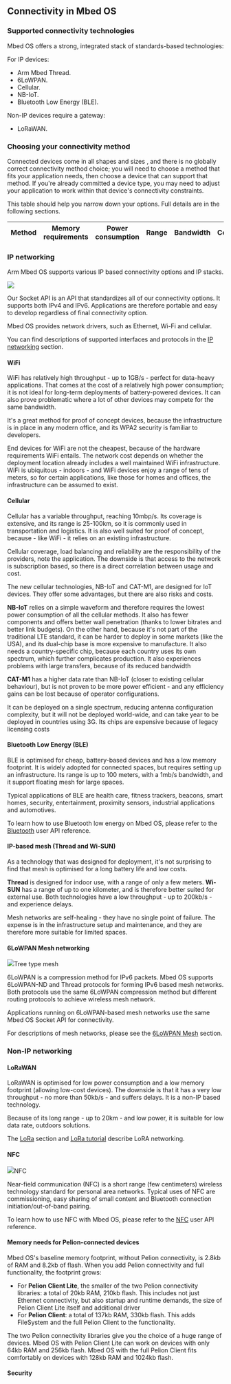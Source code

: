 ## Connectivity in Mbed OS

### Supported connectivity technologies

Mbed OS offers a strong, integrated stack of standards-based technologies:

For IP devices:

* Arm Mbed Thread.
* 6LoWPAN.
* Cellular.
* NB-IoT.
* Bluetooth Low Energy (BLE).

Non-IP devices require a gateway:

* LoRaWAN.

<!--Edge?-->

### Choosing your connectivity method

Connected devices come in all shapes and sizes <!--Amanda, help me!-->, and there is no globally correct connectivity method choice; you will need to choose a method that fits your application needs, then choose a device that can support that method. If you're already committed a device type, you may need to adjust your application to work within that device's connectivity constraints.

<!--Needs a bit more info to be useful-->

This table should help you narrow down your options. Full details are in the following sections.

| Method | Memory requirements | Power consumption | Range | Bandwidth | Costs | Existing infrastructure | Indoors/outdoors |
| --- | --- | --- | --- | --- | --- | --- | --- |


### IP networking

Arm Mbed OS supports various IP based connectivity options and IP stacks.

<span class="images">![](https://s3-us-west-2.amazonaws.com/mbed-os-docs-images/ip-networking-simple.png)</span>

Our Socket API is an API that standardizes all of our connectivity options. It supports both IPv4 and IPv6. Applications are therefore portable and easy to develop regardless of final connectivity option.

Mbed OS provides network drivers, such as Ethernet, Wi-Fi and cellular.

You can find descriptions of supported interfaces and protocols in the [IP networking](ip-networking.html) section.

#### WiFi

WiFi has relatively high throughput - up to 1GB/s - perfect for data-heavy applications. That comes at the cost of a relatively high power consumption; it is not ideal for long-term deployments of battery-powered devices. It can also prove problematic where a lot of other devices may compete for the same bandwidth.

It's a great method for proof of concept devices, because the infrastructure is in place in any modern office, and its WPA2 security is familiar to developers.

End devices for WiFi are not the cheapest, because of the hardware requirements WiFi entails. The network cost depends on whether the deployment location already includes a well maintained WiFi infrastructure. WiFi is ubiquitous - indoors - and WiFi devices enjoy a range of tens of meters, so for certain applications, like those for homes and offices, the infrastructure can be assumed to exist.

#### Cellular

<!--Do I want to force all the methods into a single narrative structure for easier comparison, or is that covered by the table and I can be a bit more freeform in the text?-->

Cellular has a variable throughput, reaching 10mbp/s. Its coverage is extensive, and its range is 25-100km, so it is commonly used in transportation and logistics. It is also well suited for proof of concept, because - like WiFi - it relies on an existing infrastructure.

Cellular coverage, load balancing and reliability are the responsibility of the providers, note the application. The downside is that access to the network is subscription based, so there is a direct correlation between usage and cost.

<!--Pasi, you say the variable throughput is great for applications that have changing needs. Does this mean that other protocols force a higher throughput, and that the device pays a price for that?-->

The new cellular technologies, NB-IoT and CAT-M1, are designed for IoT devices. They offer some advantages, but there are also risks and costs.

**NB-IoT** relies on a simple waveform and therefore requires the lowest power consumption of all the cellular methods. It also has fewer components and offers better wall penetration (thanks to lower bitrates and better link budgets)<!--I have no idea what I just wrote. Pasi, can I have more info, please?-->. On the other hand, because it's not part of the traditional LTE standard, it can be harder to deploy in some markets (like the USA), and its dual-chip base is more expensive to manufacture. It also needs a country-specific chip, because each country uses its own spectrum, which further complicates production. It also experiences problems with large transfers, because of its reduced bandwidth <!--how much?-->

**CAT-M1** has a higher data rate than NB-IoT (closer to existing cellular behaviour), but is not proven to be more power efficient - and any efficiency gains can be lost because of operator configurations.

It can be deployed on a single spectrum, reducing antenna configuration complexity, but it will not be deployed world-wide, and can take year to be deployed in countries using 3G. Its chips are expensive because of legacy licensing costs <!--more expensive than the dual chips of NB-IoT?-->

#### Bluetooth Low Energy (BLE)

BLE is optimised for cheap, battery-based devices and has a low memory footprint. It is widely adopted for connected spaces, but requires setting up an infrastructure. Its range is up to 100 meters, with a 1mb/s bandwidth, and it support floating mesh for large spaces.

Typical applications of BLE are health care, fitness trackers, beacons, smart homes, security, entertainment, proximity sensors, industrial applications and automotives.

To learn how to use Bluetooth low energy on Mbed OS, please refer to the [Bluetooth](/docs/development/apis/ble.html) user API reference.

####  IP-based mesh (Thread and Wi-SUN)

As a technology that was designed for deployment, it's not surprising to find that mesh is optimised for a long battery life and low costs.

**Thread** is designed for indoor use, with a range of only a few meters. **Wi-SUN** has a range of up to one kilometer, and is therefore better suited for external use. Both technologies have a low throughput - up to 200kb/s - and experience delays.

Mesh networks are self-healing - they have no single point of failure. The expense is in the infrastructure setup and maintenance, and they are therefore more suitable for limited spaces.

<!--"Additionally ARM mbed OS Thread stack is tested against pre-defined stability, reliability and performance test sets to ensure high quality production ready delivery for application and product creation."
Pre-defined by who? The Thread alliance?-->


#### 6LoWPAN Mesh networking

<span class="images">![](https://s3-us-west-2.amazonaws.com/mbed-os-docs-images/mesh.png)<span>Tree type mesh</span></span>

6LoWPAN is a compression method for IPv6 packets. Mbed OS supports 6LoWPAN-ND and Thread protocols for forming IPv6 based mesh networks. Both protocols use the same 6LoWPAN compression method but different routing protocols to achieve wireless mesh network.

Applications running on 6LoWPAN-based mesh networks use the same Mbed OS Socket API for connectivity. <!--same as what?-->

For descriptions of mesh networks, please see the [6LoWPAN Mesh](mesh-tech.html) section.


### Non-IP networking

#### LoRaWAN

LoRaWAN is optimised for low power consumption and a low memory footprint (allowing low-cost devices). The downside is that it has a very low throughput - no more than 50kb/s - and suffers delays. It is a non-IP based technology.

Because of its long range - up to 20km - and low power, it is suitable for low data rate, outdoors solutions.

<!--what's the infrastructure?-->

The [LoRa](lora-tech.html) section and [LoRa tutorial](/docs/development/tutorials/LoRa-tutorial.html) describe LoRA networking.


#### NFC

<span class="images">![](https://s3-us-west-2.amazonaws.com/mbed-os-docs-images/n_mark.png)<span>NFC</span></span>

Near-field communication (NFC) is a short range (few centimeters) wireless technology standard for personal area networks. Typical uses of NFC are commissioning, easy sharing of small content and Bluetooth connection initiation/out-of-band pairing.

To learn how to use NFC with Mbed OS, please refer to the [NFC](/docs/development/apis/nfc.html) user API reference.


#### Memory needs for Pelion-connected devices

Mbed OS's baseline memory footprint, without Pelion connectivity, is 2.8kb of RAM and 8.2kb of flash. When you add Pelion connectivity and full functionality, the footprint grows:

* For **Pelion Client Lite**, the smaller of the two Pelion connectivity libraries: a total of 20kb RAM, 210kb flash. This includes not just Ethernet connectivity, but also startup and runtime demands, the size of Pelion Client Lite itself and additional driver <!--which drivers?-->
* For **Pelion Client**: a total of 137kb RAM, 330kb flash. This adds FileSystem and the full Pelion Client to the functionality.

The two Pelion connectivity libraries give you the choice of a huge range of devices. Mbed OS with Pelion Client Lite can work on devices with only 64kb RAM and 256kb flash. Mbed OS with the full Pelion Client fits comfortably on devices with 128kb RAM and 1024kb flash.

#### Security

<!--Something about how we secure independently of the protocol, but are some methods still more secure than others?

-->
